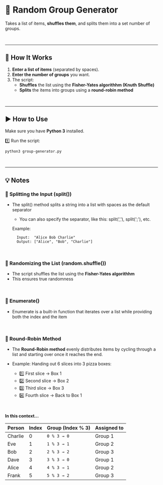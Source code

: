 # 🎲 Random Group Generator

Takes a list of items, **shuffles them**, and splits them into a set number of groups. 

<br>

---

## 🚀 How It Works
1. **Enter a list of items** (separated by spaces).
2. **Enter the number of groups** you want.
3. The script:
   - **Shuffles** the list using the **Fisher-Yates algorithhm (Knuth Shuffle)** 
   - **Splits** the items into groups using a **round-robin method** 

<br>

---

## ▶ How to Use
Make sure you have **Python 3** installed.

1️⃣ Run the script:
```sh
python3 group-generator.py
```

<br>

---
## 💡 Notes

### 📌 Splitting the Input (split())
- The split() method splits a string into a list with spaces as the default separator
  - You can also specify the separator, like this: split(','), split(';'), etc.
 
  Example:
  ```vbnet
    Input:  "Alice Bob Charlie"
    Output: ["Alice", "Bob", "Charlie"]
  ```

<br>

### 📌 Randomizing the List (random.shuffle())
- The script shuffles the list using the **Fisher-Yates algorithhm**
- This ensures true randomness
  
<br>

### 📌 Enumerate()
- Enumerate is a built-in function that iterates over a list while providing both the index and the item


<br>

### 📌 Round-Robin Method
- The **Round-Robin method** evenly distributes items by cycling through a list and starting over once it reaches the end.

- Example: Handing out 6 slices into 3 pizza boxes:
  -   1️⃣ First slice → Box 1
  -   2️⃣ Second slice → Box 2
  -   3️⃣ Third slice → Box 3
  -   4️⃣ Fourth slice → Back to Box 1

<br>

**In this context...**

| **Person**  | **Index** | **Group (Index % 3)** | **Assigned to** |
|------------|---------|-------------------|--------------|
| Charlie    | 0       | `0 % 3 → 0`       | Group 1      |
| Eve        | 1       | `1 % 3 → 1`       | Group 2      |
| Bob        | 2       | `2 % 3 → 2`       | Group 3      |
| Dave       | 3       | `3 % 3 → 0`       | Group 1      |
| Alice      | 4       | `4 % 3 → 1`       | Group 2      |
| Frank      | 5       | `5 % 3 → 2`       | Group 3      |
